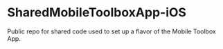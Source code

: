 # SharedMobileToolboxApp-iOS

Public repo for shared code used to set up a flavor of the Mobile Toolbox App.

